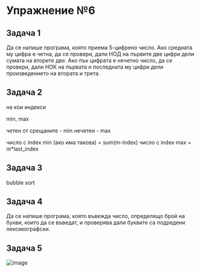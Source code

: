 # Упражнение №6

## Задача 1
Да се напише програма, която приема 5-цифрено число. Ако средната му цифра е четна, да се провери, дали НОД на първите две цифри дели сумата на вторите две. Ако пък цифрата е нечетно число, да се провери, дали НОК на първата и последната му цифри дели произведението на втората и трета.

## Задача 2
на кои индекси

min, max

четен от срещаните - min
нечетен - max

число с index min (ако има такова) = sum(m-index)
число с index max = m*last_index


## Задача 3
bubble sort

## Задача 4
Да се напише програма, която въвежда число, определящо брой на букви, които да се въведат, и проверява дали буквите са подредени лексикографски.

## Задача 5
![image](https://user-images.githubusercontent.com/22371636/141002768-fdbe88b9-03bb-46bf-be03-2b18bf5dad01.png)


